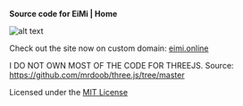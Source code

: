 **Source code for EiMi | Home**


![alt text][usehtml]

[usehtml]: https://forthebadge.com/images/badges/uses-html.svg "Written with HTML"


Check out the site now on custom domain: [eimi.online](http://eimi.online)


I DO NOT OWN MOST OF THE CODE FOR THREEJS. Source: https://github.com/mrdoob/three.js/tree/master


Licensed under the [MIT License](LICENSE)
